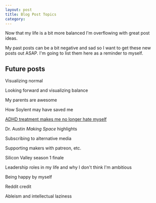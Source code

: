```yaml
---
layout: post
title: Blog Post Topics
category:
---
```


Now that my life is a bit more balanced I'm overflowing with great post ideas.

My past posts can be a bit negative and sad so I want to get these new posts out ASAP. I'm going to list them here as a reminder to myself.

## Future posts

<i class="fa fa-square-o"></i> Visualizing normal

<i class="fa fa-square-o"></i> Looking forward and visualizing balance

<i class="fa fa-square-o"></i> My parents are awesome

<i class="fa fa-square-o"></i> How Soylent may have saved me

<i class="fa fa-check-square-o"></i> [ADHD treatment makes me no longer hate myself](/mental_health/2016/06/24/adhd-treatment/)

<i class="fa fa-square-o"></i> Dr. Austin *Making Space* highlights

<i class="fa fa-square-o"></i> Subscribing to alternative media

<i class="fa fa-square-o"></i> Supporting makers with patreon, etc.

<i class="fa fa-square-o"></i> Silicon Valley season 1 finale

<i class="fa fa-square-o"></i> Leadership roles in my life and why I don't think I'm ambitious

<i class="fa fa-square-o"></i> Being happy by myself

<i class="fa fa-square-o"></i> Reddit credit

<i class="fa fa-square-o"></i> Ableism and intellectual laziness

<i class="fa fa-square-o"></i> 